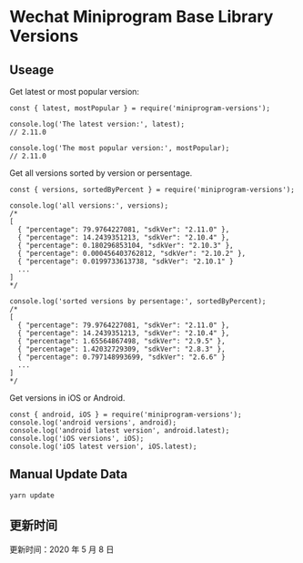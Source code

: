 
# Wechat Miniprogram Base Library Versions

## Useage

Get latest or most popular version:

```;
const { latest, mostPopular } = require('miniprogram-versions');

console.log('The latest version:', latest);
// 2.11.0

console.log('The most popular version:', mostPopular);
// 2.11.0

```

Get all versions sorted by version or persentage.

```
const { versions, sortedByPercent } = require('miniprogram-versions');

console.log('all versions:', versions);
/*
[
  { "percentage": 79.9764227081, "sdkVer": "2.11.0" },
  { "percentage": 14.2439351213, "sdkVer": "2.10.4" },
  { "percentage": 0.180296853104, "sdkVer": "2.10.3" },
  { "percentage": 0.000456403762812, "sdkVer": "2.10.2" },
  { "percentage": 0.0199733613738, "sdkVer": "2.10.1" }
  ...
]
*/

console.log('sorted versions by persentage:', sortedByPercent);
/*
[
  { "percentage": 79.9764227081, "sdkVer": "2.11.0" },
  { "percentage": 14.2439351213, "sdkVer": "2.10.4" },
  { "percentage": 1.65564867498, "sdkVer": "2.9.5" },
  { "percentage": 1.42032729309, "sdkVer": "2.8.3" },
  { "percentage": 0.797148993699, "sdkVer": "2.6.6" }
  ...
]
*/
```

Get versions in iOS or Android.

```
const { android, iOS } = require('miniprogram-versions');
console.log('android versions', android);
console.log('android latest version', android.latest);
console.log('iOS versions', iOS);
console.log('iOS latest version', iOS.latest);
```

## Manual Update Data

```
yarn update
```

## 更新时间

更新时间：2020 年 5 月 8 日
